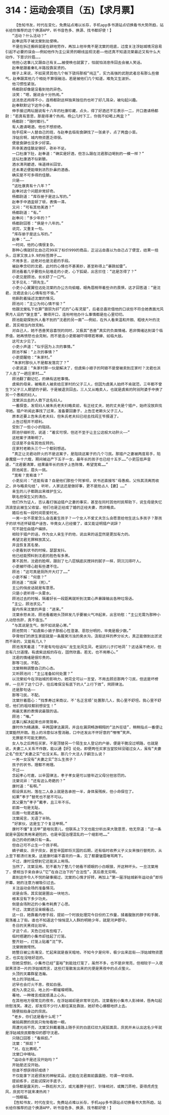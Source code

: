 # 314：运动会项目（五)【求月票】
        【告知书友，时代在变化，免费站点难以长存，手机app多书源站点切换看书大势所趋，站长给你推荐的这个换源APP，听书音色多、换源、找书都好使！】
       “活动？什么活动？”
       赵奉这阵子被沈棠到处使唤。
       不是在拆迁搬砖就是在耕地劳作，再加上他毕竟不是沈棠的班底，过度关注浮姑城境况容易引起不必要的误会——例如他作为主公吴贤的眼线监视沈君——他还真不知道沈棠最近又有什么大动作，下意识拧眉。。。
       他担心这事儿又跟自己有关……被使唤也就罢了，怕就怕消息传回去会被人笑话。
       赵奉是跟着秦礼半路投靠吴贤的。
       根子上来说，不如吴贤其他几个帐下骁将那般“纯正”，实力高强的武胆武者总有那么些傲气，赵奉跟其他几个相处不算很融洽。若是被他们几个知道，难免又生波折。
       他习惯性紧张。
       杨都尉却像是没看到他的异色。
       淡笑：“嗯，据说会十分热闹。”
       这消息还闹得不小，连杨都尉这样独来独往的也听了好几耳朵，被勾起兴趣。
       赵奉默默记下这件小事。
       伸手接过两坛据说有十八年的杜康珍藏，点头，得了好酒还不忘表示一二，开口邀请杨都尉：“若真有意思，那是得凑个热闹。杨公几时下工，你我不如喝上两盅？”
       杨都尉：“随时都行。”
       有人邀请喝酒，他也不想拒绝。
       抬手招来一人替自己的班，与赵奉去临街食肆找了一张桌子，点了两盘小菜。
       浮姑穷啊，城内物资匮乏得很。
       便是食肆也没多少好菜。
       所幸美酒佳酿足够好，弥补不足。
       一口杜康下肚，赵奉道：“确实是好酒，但怎么跟在沈君那边喝到的一模一样？”
       这坛杜康酒不似新酿。
       酒水清冽碧透，味道绵长回甘。
       还未凑近便能嗅到浓烈扑鼻的酒香。
       确实是不可多得的佳酿。
       只是——
       “这杜康真有十八年？”
       赵奉对这个问题非常好奇。
       杨都尉道：“库存册子是这么写的。”
       赵奉手中酒盅顿了顿，表情一滞。
       又问：“可有其他美酒？”
       杨都尉道：“有。”
       赵奉问：“多少年的？”
       杨都尉回答：“俱是十八年的。”
       说完，又重复一句。
       “库存册子是这么写的。”
       赵奉：“……”
       一时间，他的心情很复杂。
       那种心情就好比自己花99买了标价999的商品，正沾沾自喜以为自己占了便宜，结果一扭头，店家又放上9.9的标签牌子……
       不用多言，这绝对也是沈君的手段。
       被赵奉念叨的沈君，此时的心情也不甚美妙，甚至称得上“暴跳如雷”。
       顾池看着几乎要抱头贴墙走的小吏，心下狐疑，出言拦住：“这是怎得了？”
       小吏见是顾池，长长舒了一口气。
       叉手见礼：“顾先生。”
       小吏小心翼翼往远处沈棠的办公方向偷瞄，眼角眉梢带着些许的畏惧，这才回答道：“是沈君，沈君这会儿心情有些不愉。”
       他斟酌着描述沈棠的情况。
       顾池问：“主公为何心情不愉？”
       他跟沈棠私下也算“狼狈为奸”式的“心有灵犀”，后者总喜欢借他的口说些不符合她表面光风霁月人设的“馊主意”。懒得开口，连吩咐他办什么事情都是在心里叨叨。
       顾池能窥探到外人看不到的“沈君的另一面”——例如，在外人看来温和开朗、粗枝大叶的沈君，其实相当内敛克制。
       对自己人，她不吝啬笑容喜悦的同时，又极其“吝啬”真实的负面情绪。若非情绪达到谋个临界值，她再愤怒也会克制，而不是连小吏都被吓得噤若寒蝉、如临大敌。
       这可太少见了。
       小吏小声道：“似乎因为上次的事情。”
       顾池不解：“上次的事情？”
       小吏提醒他：“朱家村。”
       “朱家村那伙人不是都发落完了？”
       小吏说道：“朱家村那一伙是解决了，但虞紫小娘子的阿娘不是曾被卖到庄家村？沈君也派了人去了一趟庄家村……”
       顾池翻了翻记忆，的确有这桩事情。
       虞紫的母亲，被略卖人被卖给庄家村的父子三人，但因为虞美人始终不肯就范，三年都不曾生下父子三人期望的子嗣，于是被退货回去。三人又从略卖人，也就是虞紫的阿翁阿婆手中换了另一个愚痴的妇人。
       沈棠派出去的人救下这名妇人。
       一番探查，发现妇人被朱氏老夫妇略卖前，有正经丈夫，她的丈夫是个猎户，始终没放弃找寻她。猎户听闻此事找了过来，准备要回妻子，上告庄老赖头父子三人。
       原本还要上告朱氏老夫妇，但朱氏老夫妇已经去找阎王爷报道了。
       上告过程并不顺利。
       受到了一些小小的阻挠。
       顾池仔细听完，说道：“着实可恨，但还不至于让主公这般大动肝火——”
       这桩案子清晰明了。
       应该是不会有其他反转的。
       庄家村老赖头三个一个都别想逃。
       “真正让沈君动肝火的不是这案子，是阻挠这案子的几个刁民。那猎户之妻被两度易手，陷身魔窟一十六载，期间被迫产下五子一女，最年长的孩子也已经十五岁……”小吏压低声音道，“沈君要清算，结果最年长的孩子上告陈情，希望宽宥……”
       顾池闻言，眉头一挑。
       “宽宥？宽宥谁？”
       小吏反问：“还能有谁？自是他们那些个阿爹呗，状书还直接写‘母愚痴，父怜其流离而收之，非与略卖勾结’，听听，人家这还是做好事，更不是抢占人【妻】……”
       亲生的儿子都跳出来维护生父。
       联名担保生父的清白。
       他们作为证人，否认毒打强迫猎户之妻的事实，甚至在同村其他村民帮助下，说生母是失忆流浪至此被生父收留，他们也是正经成了婚的正经夫妻，而非略卖。
       婚后也有一段时间恩爱时光。
       一男一女不恩爱怎么会连着生孩子？一个女人不爱丈夫怎么会愿意给他生这么多孩子？那孩子的状书还怀疑猎户诬告，毕竟女人已经傻了，谁又能证明猎户说辞？
       可不就任由猎户编排。
       相较于猎户的话，作为女人亲生子的他，说出来的话显然是更加有力的。
       希望沈君无罪释放其父。
       并且恢复其名誉。
       小吏看到状书的时候，瑟瑟发抖。
       他已经能预料到沈君的脸色有多黑。
       果不其然，沈君的脸啊，跟刮了七八层锅底灰搅拌的腻子一样，阴沉沉得吓人。
       小吏被吓得心脏有些遭不住。
       顾池：“这可真是厕所开大灯了……”
       小吏不解：“何意？”
       顾池道：“找屎（死）。”
       主公的俏皮话就是有意思。
       只是小吏听得一头雾水。
       顾池过去的时候，隔着好长一段距离就听到沈棠心声暴躁输出各种垃圾话。
       “主公，顾池求见。”
       屋内传来沈棠的声音：“进来。”
       沈棠余怒未消，顾池看着她头顶碎发几乎要被火气冲起来，出言劝慰：“主公无需为那种小人动怒伤肝，真不值当。”
       “与其说是生气，倒不如说是心寒。”
       顾池赞同：“如虞紫小娘子那般心性澄澈、恩怨分明的，毕竟是极少数。”
       孕育他们的原生家庭就是一条腥臭污浊的臭水沟，汲取这样的养分长大，真正能做到出淤泥而不染的，又能有几人？
       顾池浅笑着道：“不是有句俗话叫‘龙生龙凤生凤，老鼠的儿子打地洞’？这话虽不绝对，但总有几分道理。有虞紫这般的存在，固然欣喜。若无，也不用寒心。”
       沈君的情绪是很珍贵的。
       那等刁民，不配。
       沈棠稍稍调整自己的心态。
       又听顾池问：“主公准备如何处置？”
       以沈棠如今在浮姑城的影响力，她完全可以一言堂，不用去顾忌那两个刁民，但这是坏榜样，一旦开了这个口子，往后难保没有底下的人“上行下效”，罔顾律法。
       还是那句话——
       那等刁民，不配。
       沈棠拧着眉心：“找季寿过来商议，不‘名正言顺’处置那几人，我心里不舒坦。我心里不舒坦，他们的祖坟都别想安生！”
       用最无害的表情说最狠的话。
       顾池：“唯。”
       这事儿解决起来也非常简单。
       康时作为精通庚、辛两国律法漏洞，并且在漏洞畅游翱翔的“法外狂徒”，稍稍指点一番便让沈棠豁然开朗。脸上的冷意似冰雪消融，口中还发出不怀好意的“嘿嘿”笑声。
       无罪是不可能无罪的。
       女人与之后两任买家，不是顶替另一个陌生女人登记的户册，便是干脆没过明路，也就是说，夫妻二人关系不作数，能以通【奸】论处。即便两任买家当堂狡辩没碰过女人，虽有“夫妻之名”但无“夫妻之实”也没关系。那几个大活人子嗣怎么说？
       一男一女没有“夫妻之实”怎么生孩子？
       孩子的状书，理都不用理。
       不过——
       念起孝心可嘉，以辛国律法，孝子孝女是可以替年迈父母分担惩罚的。
       沈棠诧异：“还有这么奇葩的？”
       康时道：“有啊。”
       假设俱五刑，落在二人身上就是各承担一半，身体虽残疾，但小命保住了。
       如果“孝子”替死也不是不可以。
       其父要为“孝子”戴孝，且三年不乐。
       前面一句是无耻。
       后面一句是遮羞布。
       沈棠闻言，无语了半晌。
       “好家伙，这是生了个复活甲啊。”
       康时不懂“复活甲”是啥玩意儿，但联系上下文也能分析出来大致意思，他无奈道：“这一条就是辛国权贵用来避险的，也是辛国治理混乱的一个缩影吧……”
       自己的命的确只有一条。
       但自己可不止生一个孩子啊。
       嫡子嫡女、庶子庶女，甚至辛国即将灭国的后期，还有临时收养义子义女来强行替死的，从上至下都溃烂发臭。这是康时最不喜欢的一条，见了都要皱眉唾骂两下。
       不过，康时没想到它还能派上用场。
       当然了，沈棠没用。犯不着为了整几个她看不顺眼的小白眼狼，开这种坏头。一旦沈棠用了，便相当于亲自承认“它”在自己治下的“合法性”，其后患无穷啊。
       直到这件令人不悦的破事揭过，沈棠的心情才好转，再加上“第一届浮姑城新年运动会”即将开幕，她的注意力被吸引过去。
       关注运动会场的准备情况。
       说是会场，其实就是圈出一块地方。
       根本没有下多少功夫。
       倒是会场附近的小集市耗费了心思。
       不过，沈棠还没亲眼看过。
       这一日，她靠着内卷手段，提前一个时辰处理完今日份的工作量，揉着酸胀的脖子和手腕，晃荡着上了街。谁也不知道这个悄悄混入人群的明艳少年，就是河尹郡守。
       冬日的天黑得比较早。
       才这个点，天色已经有些暗了。
       临时搭建的小集市却挂起了灯笼。
       整齐划一，灯笼上贴着“沈”字。
       沈棠微微愕然。
       她整日被公务淹没，忙起来就是昏天暗地，不知今夕是何年，极少出来逛街——浮姑城物资匮乏，也实在没啥好逛的。
       但她没想到，小集市已经“富裕”到能挂灯笼了，虽然不多，也不是非常亮，但相较于一入夜就黑漆漆一片的浮姑城而言，这些灯笼散发出来的光便是黑夜中的点点萤火。
       头顶的天幕群星浩瀚。
       地上的浮姑城……
       迟早也会灯火不息，夜如白昼。
       成为入夜之后，地上的一颗璀璨明珠。
       蓦地，一种难言成就感涌上心头。
       在其他地方很常见的夜市，在浮姑城却是非常罕见的。沈棠看到小集市人影绰绰，唇角勾起欣慰浅笑。凑近，却发现不少行人都往某处靠拢，她好奇心爆棚地挤上去。
       随便拍拍身边的庶民。
       “老乡，你们这是看什么呢？”
       被拍肩膀的庶民只匆匆看她一眼。
       周遭光线不亮，沈棠又斜戴着路上随手买的白底红纹九尾狐面具，庶民并未认出这名少年就是浮姑城庶民都敬仰的郡守沈君。
       只随口回答：“看摔跤。”
       沈棠：“摔跤？”
       “对，在比赛呢。”
       沈棠口中嘀咕。
       “运动会不是还没开始吗？”
       开始是还没开始。
       但谁不想获得好成绩？
       不仅能拿下沈君颁发的神秘奖品，还能在沈君面前露露脸，可谓一举双得。
       提前练手，还能试探对手底子。
       会场都是露天的，一群彪形大汉，或光着膀子扭打、针锋相对，或舞刀弄枪，耍得虎虎生风，庶民可不就来凑热闹？
       一饱眼福。
       【告知书友，时代在变化，免费站点难以长存，手机app多书源站点切换看书大势所趋，站长给你推荐的这个换源APP，听书音色多、换源、找书都好使！】